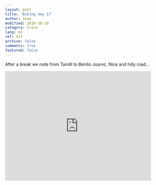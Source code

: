 ```yaml
---   
layout: post 
title: 'Biking day 17'  
author: team 
modified: 2016-10-10
category: track 
lang: en 
ref: d17
archive: false 
comments: true 
featured: false 
--- 
```


 After a break we rode from Tandil to Benito Juarez. Nice and hilly road...                                                                                                                                                                                                                                                                                                          

<iframe width='480' height='360' src='http://track-kit.net/maps_s3/?v=embed&track=230703.gpx' frameborder='0' allowfullscreen></iframe>